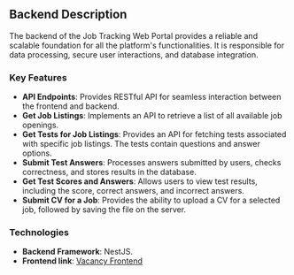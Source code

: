 ## Backend Description

The backend of the Job Tracking Web Portal provides a reliable and scalable foundation for all the platform's functionalities. It is responsible for data processing, secure user interactions, and database integration.

### Key Features

- **API Endpoints**: Provides RESTful API for seamless interaction between the frontend and backend.
- **Get Job Listings**: Implements an API to retrieve a list of all available job openings.
- **Get Tests for Job Listings**: Provides an API for fetching tests associated with specific job listings. The tests contain questions and answer options.
- **Submit Test Answers**: Processes answers submitted by users, checks correctness, and stores results in the database.
- **Get Test Scores and Answers**: Allows users to view test results, including the score, correct answers, and incorrect answers.
- **Submit CV for a Job**: Provides the ability to upload a CV for a selected job, followed by saving the file on the server.

### Technologies

- **Backend Framework**: NestJS.
- **Frontend link**: [Vacancy Frontend](https://github.com/AslanMamedov/vacanciesapp)